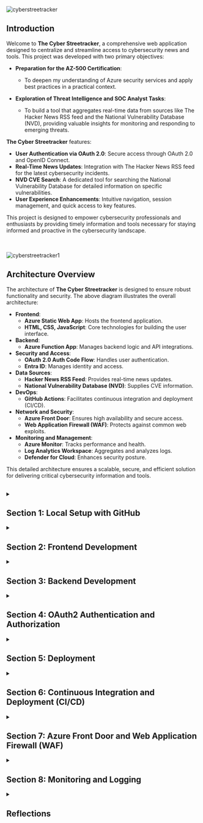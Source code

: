 <!-- Open Graph Meta Tags for GitHub -->
<meta property="og:image" content="https://github.com/thuynh808/TheCyberStreetracker/blob/main/cyberstreetracker.png" />
<meta property="og:image:width" content="1280" />
<meta property="og:image:height" content="640" />


![cyberstreetracker](https://i.imgur.com/EvXE8lo.png)

## Introduction

Welcome to **The Cyber Streetracker**, a comprehensive web application designed to centralize and streamline access to cybersecurity news and tools. This project was developed with two primary objectives:

- **Preparation for the AZ-500 Certification**:
   - To deepen my understanding of Azure security services and apply best practices in a practical context.

- **Exploration of Threat Intelligence and SOC Analyst Tasks**:
  - To build a tool that aggregates real-time data from sources like The Hacker News RSS feed and the National Vulnerability Database (NVD), providing valuable insights for monitoring and responding to emerging threats.

**The Cyber Streetracker** features:
- **User Authentication via OAuth 2.0**: Secure access through OAuth 2.0 and OpenID Connect.
- **Real-Time News Updates**: Integration with The Hacker News RSS feed for the latest cybersecurity incidents.
- **NVD CVE Search**: A dedicated tool for searching the National Vulnerability Database for detailed information on specific vulnerabilities.
- **User Experience Enhancements**: Intuitive navigation, session management, and quick access to key features.

This project is designed to empower cybersecurity professionals and enthusiasts by providing timely information and tools necessary for staying informed and proactive in the cybersecurity landscape.
<br><br><br>

![cyberstreetracker1](https://i.imgur.com/pMcGUym.png)

## Architecture Overview

The architecture of **The Cyber Streetracker** is designed to ensure robust functionality and security. The above diagram illustrates the overall architecture:

- **Frontend**:
  - **Azure Static Web App**: Hosts the frontend application.
  - **HTML, CSS, JavaScript**: Core technologies for building the user interface.
- **Backend**:
  - **Azure Function App**: Manages backend logic and API integrations.
- **Security and Access**:
  - **OAuth 2.0 Auth Code Flow**: Handles user authentication.
  - **Entra ID**: Manages identity and access.
- **Data Sources**:
  - **Hacker News RSS Feed**: Provides real-time news updates.
  - **National Vulnerability Database (NVD)**: Supplies CVE information.
- **DevOps**:
  - **GitHub Actions**: Facilitates continuous integration and deployment (CI/CD).
- **Network and Security**:
  - **Azure Front Door**: Ensures high availability and secure access.
  - **Web Application Firewall (WAF)**: Protects against common web exploits.
- **Monitoring and Management**:
  - **Azure Monitor**: Tracks performance and health.
  - **Log Analytics Workspace**: Aggregates and analyzes logs.
  - **Defender for Cloud**: Enhances security posture.

This detailed architecture ensures a scalable, secure, and efficient solution for delivering critical cybersecurity information and tools.
<br><br>

<details>
<summary><h2><b>Section 1: Local Setup with GitHub</b></h2></summary>

![cyberstreetracker2](https://i.imgur.com/aBbgdD2.png)

This section describes the initial steps for setting up **The Cyber Streetracker** project locally. It covers cloning the repository, setting up the development environment in Visual Studio Code (VSCode), and organizing the project structure to facilitate efficient development and version control.

### Setup:

- **Clone the Repository**: Use SSH for secure access.
- **Open in VSCode**: Initialize the project in Visual Studio Code.
- **Create Directories**: Set up `frontend` for the user interface and `backend` for Azure Function App.
- **Version Control**: Use `git add`, `git commit`, and `git push` to manage changes.

### Key Points:

- **GitHub Cloning via SSH**: Ensures secure and efficient repository access.
- **VSCode Integration**: Supports both frontend and backend development.
- **Directory Structure**: Organized into `frontend` and `backend` for efficient code management.
- **Version Control**: Tracks and integrates changes using Git commands.

### Repository Structure

- **frontend**: Contains HTML, CSS, and JavaScript files.
- **backend**: Contains Azure Function App files.

With the local setup complete, our integration with GitHub streamlines version control, facilitates collaboration, and supports continuous integration. This setup ensures efficient project contributions and high-quality code maintenance. Next, we will focus on developing and enhancing the frontend components of our web app.
<br><br><br>

---
</details>

<details>
<summary><h2><b>Section 2: Frontend Development</b></h2></summary>

![cyberstreetracker3](https://i.imgur.com/sMkck0h.png)

The frontend of **The Cyber Streetracker** is structured to provide a user-friendly interface that integrates seamlessly with the backend services. The project uses a Bootstrap HTML5 template as the framework for the frontend build, ensuring a responsive and visually appealing design.

### Frontend Codebase Structure

- **HTML**: Forms the structure of the web pages, providing the essential elements and containing the core layout and Bootstrap framework integration
- **CSS**: Styles the HTML elements, enhancing the visual presentation and user experience
- **JavaScript**: Adds interactivity and handles dynamic content updates like managing user interactions and API calls

### Interaction Flow

- **Landing Page**:
   - Users are greeted with a welcome message and a login button if not authenticated.
   - Upon successful login via OAuth 2.0, users gain access to additional features.

- **News Feed Section**:
   - Dynamically loads the latest cybersecurity news articles using JavaScript to fetch data from The Hacker News RSS feed.

- **CVE Search Tool**:
   - Allows users to search for specific CVEs, displaying detailed vulnerability information retrieved from the NVD API.

### Extensions Used in VSCode

To facilitate development, several VSCode extensions are recommended:
- **Live Server**: Provides a local development server with live reload.
- **Azure Account**: Integrates Azure services within VSCode.
- **Azure Tools**: Includes a suite of tools for managing Azure resources.
- **Azure Functions**: Supports development and debugging of Azure Functions.
- **Python**: Essential for any Python-related backend tasks.
- **GitHub Actions**: Assists in managing CI/CD workflows.

We have established a solid foundation for the frontend of **The Cyber Streetracker**, utilizing a Bootstrap HTML5 template to create a responsive and user-friendly interface. The structure includes HTML for page layout, CSS for styling, and JavaScript for dynamic content and API integration. We have set up essential sections such as the landing page, news feed, and CVE search tool, ensuring a seamless user experience. Although we have laid the groundwork, we will revisit the frontend later to integrate secure sign-in features and refine the interface further. For now, our focus shifts to building the core backend functions to support these frontend capabilities.
<br><br><br>

---
</details>


<details>
<summary><h2><b>Section 3: Backend Development</b></h2></summary>

![cyberstreetracker4](https://i.imgur.com/G8PTj6B.png)

The backend of **The Cyber Streetracker** was developed using Python and Flask, providing a robust framework for handling API calls and integrating external data sources.

### Backend Codebase Structure

- **Flask**: Serves as the web framework for handling HTTP requests and routing.
- **Python Modules**: Utilized to enhance functionality and simplify development.
  - **Flask-Caching**: Implements caching mechanisms to improve performance.
  - **Flask-CORS**: Enables Cross-Origin Resource Sharing (CORS) to allow resource sharing across different domains.
  - **Requests**: Simplifies HTTP requests to external APIs.
  - **Feedparser**: Parses RSS feeds to retrieve news articles.
  - **Bleach**: Sanitizes HTML content to prevent security vulnerabilities.
  - **re**: Provides regular expression operations for string matching.
  - **Datetime**: Manages date and time operations.

### API Integrations

- **RSS Feed API**:
  - **Purpose**: Fetches and processes news articles from The Hacker News RSS feed.
  - **Functionality**: Uses `feedparser` to parse feed data and `bleach` to sanitize HTML content, providing a secure and structured output of the latest articles.

- **CVE Search API**:
  - **Purpose**: Interfaces with the National Vulnerability Database (NVD) to search for Common Vulnerabilities and Exposures (CVEs).
  - **Functionality**: Utilizes `requests` to fetch data from the NVD API, processes query parameters, and returns detailed CVE information, including descriptions, CVSS scores, and severity.

### Interaction Flow

- **Data Retrieval**:
   - **RSS Feed Function**: Fetches and processes news data from The Hacker News.
   - **CVE Search Function**: Retrieves and processes CVE data from the NVD.

- **API Endpoints**:
   - **/rss-feed**: Returns the latest news articles.
   - **/cve/<cve_id>**: Returns detailed CVE information based on user queries.

These functions were tested locally and confirmed that the JSON responses were correctly integrated into the HTML, ensuring the application displays real-time cybersecurity news and CVE details effectively.
<br><br><br>

---
</details>

<details>
<summary><h2><b>Section 4: OAuth2 Authentication and Authorization</b></h2></summary>

![cyberstreetracker5](https://i.imgur.com/IyM2Aze.png)

The **OAuth2 Authentication and Authorization** for **The Cyber Streetracker** is designed to provide secure user access, leveraging Microsoft's Entra ID platform and the MSAL (Microsoft Authentication Library) in the frontend.

### Azure App Registration

- **Setup**:
  - **Application Registration**: Configured in Azure to define and manage the web app's identity.
  - **Redirect URI Configuration**: Specified the URI where the authorization server sends the user once the app has been successfully authorized, crucial for receiving tokens and completing the authentication process.
  - **Avoiding Implicit Grant Flow**: Ensured the app uses Authorization Code Flow with PKCE for enhanced security.

- **Demo User and Group**:
  - **Creation**: A demo user was created and placed in a demo group.
  - **Group Assignment**: The demo group was added to the app registration’s identity settings in Entra ID, allowing controlled access to the web app.

### Authentication Flow

- **Opens Browser**: The user initiates the process by opening their browser.
- **Navigates to App**: They navigate to the web app, which triggers the authentication flow.
- **Redirect to Entra ID**: The web app redirects the user to Entra ID (Azure AD) with an authorization code request and code challenge.
- **Enters Credentials**: The user enters their credentials on the Entra ID login page.
- **Receives Authorization Code**: Upon successful login, Entra ID issues an authorization code.
- **Request Bearer Token**: The web app exchanges the authorization code for a bearer token, providing the code verifier and authorization code.
- **Issue Tokens**: Entra ID issues the tokens, which include access and ID tokens.
- **Redirect Access Tokens**: The tokens are redirected back to the web app via the specified redirect URI.
- **Returns Secure Page**: The web app uses the access token to provide secure access to the user.

### Frontend Integration

- **MSAL Integration**:
  - **JavaScript**: MSAL.js is used in the frontend to handle OAuth2 flows, managing token acquisition and renewal.
  - **HTML**: Integration points in the HTML code facilitate secure sign-in and access token retrieval.

### Security Features

- **Bearer Token**:
  - **Purpose**: Used for authenticating API requests, ensuring secure communication between the frontend and backend.
  - **Handling**: The bearer token is securely stored and managed by MSAL.js.

- **Code Verifier and Challenge**:
  - **Purpose**: Enhances security by mitigating authorization code interception attacks.
  - **Process**: The code verifier is generated by the frontend and hashed to create a code challenge, sent with the authorization request.

### Benefits

- **Enhanced Security**: OAuth2 with PKCE (Proof Key for Code Exchange) ensures robust security.
- **Streamlined User Experience**: Seamless sign-in flow integrated with Microsoft Entra ID.
- **Scalable Authentication**: Supports secure authentication for multiple users and sessions.

The implementation of OAuth2 with MSAL, coupled with a robust app registration setup in Azure, provides **The Cyber Streetracker** with a secure and scalable authentication mechanism. This ensures user data and interactions remain protected, supporting our goal of delivering a secure and user-friendly application.
<br><br><br>

---
</details>

<details>
<summary><h2><b>Section 5: Deployment</b></h2></summary>

![cyberstreetracker6](https://i.imgur.com/fgXKzL7.png)

The deployment phase of **The Cyber Streetracker** focuses on setting up both backend and frontend components in Azure. This involves converting and deploying Python Flask functions to Azure Functions, creating a Static Web App for the frontend, and ensuring seamless integration and secure communication between them.

### Backend Deployment

- **Azure Login and Function App Creation**:
   - **VSCode Integration**: Logged in to Azure directly from Visual Studio Code.
   - **Create Function App**: Used the Azure extension in VSCode to create a new Function App in Azure.

- **Convert Python Flask Functions**:
   - **Blueprint Module**: Utilized the blueprint module to integrate the CVE search function and RSS feed function within Azure Functions.
   - **Update Function Code**: Adjusted Flask functions to fit Azure Function’s requirements, including setting up HTTP triggers and appropriate routing.
   - **API Configuration**: Configured the app registration in Azure to expose APIs, allowing secure access and integration.

- **Deployment Steps**:
   - **Deploy to Azure**: Published the converted Flask functions to the newly created Azure Function App.
   - **API Permissions**: Set up API permissions to allow the Function App to be accessed securely by the frontend.
   - **Configure App Settings**: Ensured all necessary environment variables and connection strings were configured in the Function App settings.

### Frontend Deployment

- **Create Static Web App**:
   - **VSCode Integration**: Used the Azure extension in VSCode to create an Azure Static Web App.
   - **Deploy Frontend**: Deployed the frontend code to the Azure Static Web App.

- **Integrate with Backend**:
   - **JavaScript Updates**: Modified JavaScript code to interface with the deployed Azure Function App.
   - **API Permissions**: Configured the web app to use delegated permissions for making calls to the Function App.

- **Testing and Validation**:
   - **Functionality Check**: Ensured all features, including CVE search and RSS feed, were functioning correctly.
   - **Cross-Origin Resource Sharing (CORS)**: Configured CORS settings to allow the frontend to communicate with the backend securely.
   - **Performance Testing**: Conducted basic performance tests to ensure the app runs smoothly under expected load conditions.
   - **Security Testing**: Verified that all security measures, including token handling and API permissions, were correctly implemented.

- **Update GitHub Repository**:
   - **Push Changes**: Pushed the updated code to GitHub to reflect the latest changes and deployment configurations.

The deployment process for **The Cyber Streetracker** involved converting Python Flask functions to Azure Functions, creating a Static Web App for the frontend, and ensuring seamless integration between the two. By configuring app registration, API permissions, and CORS settings, the communication channels between the frontend and backend were secured. After thorough testing, including functionality, performance, and security checks, the updated code was pushed to GitHub, maintaining an up-to-date repository and supporting continuous integration and delivery.
<br><br><br>

---
</details>

<details>
<summary><h2><b>Section 6: Continuous Integration and Deployment (CI/CD)</b></h2></summary>

![cyberstreetracker7](https://i.imgur.com/yR86aE0.png)

This section outlines the setup of Continuous Integration and Deployment (CI/CD) for **The Cyber Streetracker**, focusing on automating the deployment process using GitHub Actions. This setup ensures that changes to the code are automatically built and deployed, maintaining the efficiency and consistency of the web app.

### CI/CD Setup for Web App

- **GitHub Actions Configuration**:
   - **Workflow File**: Created a `.github/workflows` directory in the repository and added a workflow YAML file to define the CI/CD pipeline.
   - **Define Jobs**: Specified jobs in the workflow file to build and deploy the web app.

- **Automated Deployment**:
   - **Commit and Push**: Changes made in VSCode are committed to the GitHub repository.
   - **Trigger CI/CD Pipeline**: GitHub Actions is configured to automatically trigger the CI/CD pipeline upon code push or pull request.

- **Build and Deploy**:
   - **Build Job**: Configured to build the static web app using appropriate build tools and commands.
   - **Deploy Job**: Set up to deploy the built web app to Azure Static Web Apps.
   - **Azure Integration**: Utilized Azure credentials stored in GitHub Secrets for secure deployment.

### Benefits of CI/CD

- **Consistent Deployment**: Streamlines the deployment process, reducing manual errors.
- **Faster Releases**: Speeds up the release cycle by automating the build and deployment processes.
- **Continuous Feedback**: Provides immediate feedback on code changes, improving development efficiency.

The CI/CD setup for **The Cyber Streetracker** ensures that any changes made to the code are automatically deployed, maintaining the integrity and performance of the web app. By leveraging GitHub Actions, we have streamlined the development workflow, enabling continuous integration and delivery, and ensuring that the latest updates are always deployed efficiently to Azure Static Web Apps.
<br><br><br>

---
</details>

<details>
<summary><h2><b>Section 7: Azure Front Door and Web Application Firewall (WAF)</b></h2></summary>

![cyberstreetracker8](https://i.imgur.com/TmT1jTA.png)

This section describes the configuration of Azure Front Door and Web Application Firewall (WAF) for **The Cyber Streetracker**. These services enhance security and performance by providing load balancing, global distribution, and protection against common web exploits.

### Configuration Steps

- **Azure Front Door Setup**:
   - **Custom Domain and HTTPS**: Configured a custom domain with HTTPS to secure web traffic.
   - **Global Distribution**: Leveraged Azure Front Door’s capabilities to distribute traffic globally, improving access speed and reliability.
   - **Content Delivery Network (CDN)**: Integrated within Azure Front Door to cache static content, reducing latency and enhancing user experience.
   - **Origin Groups**: Configured two origin groups:
     - **Frontend**: Origin for the Azure Static Web App.
     - **Backend**: Origin for the Azure Function App.
   - **Routing Configuration**: Set up routes to direct traffic appropriately to the frontend and backend origins.

- **Web Application Firewall (WAF) Policy**:
   - **Custom Rules**: Defined custom rules, including a “US Only” rule to block IPs outside the US.
   - **OWASP Rule Set**: Implemented the OWASP Core Rule Set to protect against common vulnerabilities like SQL injection and cross-site scripting (XSS).

### Benefits of Front Door and WAF

- **Enhanced Security**: Protects the application from common web attacks and exploits.
- **Improved Performance**: Reduces latency and improves load times through global distribution and CDN integration.
- **Scalability and Reliability**: Ensures the application can handle traffic spikes and provides high availability.

The integration of Azure Front Door and WAF with **The Cyber Streetracker** enhances the overall security and performance of the application. By leveraging these services, the web app benefits from robust protection against threats and improved user experience through efficient content delivery.
<br><br><br>

---
</details>

<details>
<summary><h2><b>Section 8: Monitoring and Logging</b></h2></summary>

![cyberstreetracker9](https://i.imgur.com/1AwcEQL.png)

This section outlines the setup of monitoring and logging for **The Cyber Streetracker**, focusing on how Azure services such as Azure Monitor, App Insights, and Log Analytics are utilized to track application performance and security, along with monitoring sign-in activities through EntraID.

### Configuration of Monitoring and Logging Tools

- **Azure Monitor and App Insights**:
   - **Integration**: Connected the Azure Function App with Azure Monitor and Application Insights to track performance metrics and operational data.
   - **Insights**: Configured to collect detailed information about the application's operations, helping to diagnose errors and improve performance.

- **Log Analytics Workspace**:
   - **Setup**: Created a Log Analytics workspace to aggregate logs from various Azure services.
   - **Logs Collection**: Configured to collect diagnostic logs, activity logs from the Azure Function App, Azure Front Door, Web Application Firewall, and Entra ID.

- **Defender for Cloud**:
  - **Security Score and Recommendations**: Defender for Cloud provides a security score and tailored recommendations, helping to enhance the security posture by identifying potential vulnerabilities and guiding the implementation of best practices.
  - **Security Monitoring**: Enabled Azure Defender for Cloud to monitor security across Azure services, providing advanced threat protection and detection capabilities.


### Benefits of Effective Monitoring and Logging

- **Enhanced Security**: Provides real-time security monitoring and alerts to detect and respond to potential threats quickly, including unauthorized access attempts evident from sign-in logs.
- **Operational Efficiency**: Helps in identifying performance bottlenecks and operational issues, facilitating quick resolution and uptime.
- **Compliance and Auditing**: Supports compliance and auditing requirements by retaining detailed logs of all system and user activities, including authentication events.

The monitoring and logging framework established for **The Cyber Streetracker** ensures comprehensive visibility into the application's health, security, and user authentication activities. By leveraging Azure Monitor, App Insights, and Log Analytics, along with Entra ID sign-in logs, we maintain high operational standards and security, supporting proactive management and continuous improvement of the system.
<br><br><br>

---
</details>

<details>
<summary><h2><b>Reflections</b></h2></summary>

Throughout the development of **The Cyber Streetracker**, numerous challenges were encountered, strategic changes implemented, and valuable lessons learned. This project not only enhanced my technical skills but also deepened my understanding of both the complexities and the critical aspects of building a secure and efficient web application.

#### Challenges Overcome
- **Integrating Multiple Azure Services**: Learning to seamlessly integrate various Azure services such as Azure Functions, Azure Static Web Apps, and Azure AD was initially daunting. Ensuring these services worked together effectively involved a steep learning curve.
- **Authentication Flows**: Implementing OAuth2.0 and managing authentication tokens securely, particularly handling the complexities around secure token storage and renewal, was challenging and required careful consideration to ensure security best practices.
- **Custom Domain Configuration**: Initially, I faced issues with too many redirect errors when setting up a custom domain with Azure Front Door after configuring it initially with the static web app. The solution was to remove the custom domain configuration from the static web app and reconfigure it directly through Azure Front Door.
- **Responsive Design for Mobile View**: Adjusting the frontend tables to render correctly in mobile view was a challenge. I learned to effectively use Bootstrap and CSS to make the UI responsive and user-friendly on various devices.
- **Converting Flask App to Azure Functions**: Adapting the Flask application to work within the constraints of Azure Functions was complex. Discovering and implementing Blueprints greatly simplified the process, making the function modular and easier to manage.
- **Frontend and Backend Synchronization**: Enhancements to the interaction between the frontend and backend were made to improve data flow and user experience, ensuring that the frontend dynamically reflected changes from the backend in real-time.
- **Security First**: The importance of security in every aspect of the application became evident, particularly in protecting API endpoints, securing user authentication, and safeguarding sensitive data.

#### Security Testing
- **WAF Rule Testing**: Tested login attempts from outside the US using a VPN to verify the effectiveness of the WAF rules. The attempt was immediately blocked, confirming the functionality of the "US Only" rule.

![cyberstreetracker11](https://i.imgur.com/90JQHoM.png)
<br><br>
![cyberstreetracker12](https://i.imgur.com/ZU7WkwQ.png)
<br><br>

- **Least Privilege Testing**: Configured a demo user as a guest with minimal privileges and tested access to Entra ID's user directory, which was correctly blocked.

![Access Denied](https://i.imgur.com/0iuNuQK.png)
<br><br>

#### Enjoyable Aspects
- **Building with Azure**: Working with Azure's cloud infrastructure was immensely satisfying. It offered robust solutions and a broad range of services that enhanced the application's functionality and security.
- **User Interface Design**: Developing a user-friendly and aesthetically pleasing interface was particularly rewarding. It improved user engagement and made the application more intuitive.
- **Python Coding Success**: The moment when my Python code returned the exact response I wanted was a milestone, signifying that the backend was correctly processing and delivering data as expected.
- **OAuth2 Implementation**: Successfully implementing the OAuth2 authorization code flow with a code verifier and bearer token was a breakthrough, providing robust security for user authentication.

#### Conclusion
The **Cyber Streetracker** project was not just a technical journey but a significant personal growth opportunity. It solidified my career transition into cybersecurity and contributed immensely to passing the AZ-500 certification. This project has laid a strong foundation for future enhancements. Plans to integrate CosmosDB for user CVE search history and to use this web application as a platform for learning more about application security, exploring OWASP standards, and utilizing tools like Burp Suite are already underway. This is just the beginning, and I look forward to continuing to develop and refine **The Cyber Streetracker**.
<br><br>

---
### 🌐 [Visit The Cyber Streetracker](https://cyberstreetracker.streetrack.org)
- **Username:** demo@streetrack.org
- **Password:** Tofu&un1
---
</details>



